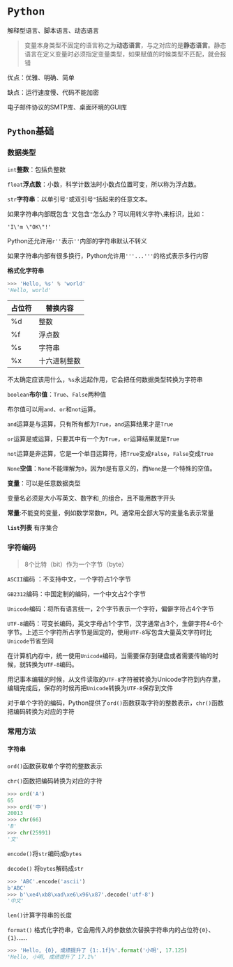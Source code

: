 # `Python`

解释型语言、脚本语言、动态语言

> 变量本身类型不固定的语言称之为**动态语言**，与之对应的是**静态语言**。静态语言在定义变量时必须指定变量类型，如果赋值的时候类型不匹配，就会报错

优点：优雅、明确、简单

缺点：运行速度慢、代码不能加密

电子邮件协议的SMTP库、桌面环境的GUI库

## `Python`基础

### 数据类型

`int`**整数**：包括负整数

`float`**浮点数**：小数，科学计数法时小数点位置可变，所以称为浮点数。

`str`**字符串**：以单引号`'`或双引号`"`括起来的任意文本。

如果字符串内部既包含`'`又包含`"`怎么办？可以用转义字符`\`来标识，比如：

```
'I\'m \"OK\"!'
```

Python还允许用`r''`表示`''`内部的字符串默认不转义

如果字符串内部有很多换行，Python允许用`'''...'''`的格式表示多行内容

**格式化字符串**

```python
>>> 'Hello, %s' % 'world'
'Hello, world'
```

| 占位符 | 替换内容     |
| ------ | ------------ |
| %d     | 整数         |
| %f     | 浮点数       |
| %s     | 字符串       |
| %x     | 十六进制整数 |

不太确定应该用什么，`%s`永远起作用，它会把任何数据类型转换为字符串

`boolean`**布尔值**：`True`、`False`两种值

布尔值可以用`and`、`or`和`not`运算。

`and`运算是与运算，只有所有都为`True`，`and`运算结果才是`True`

`or`运算是或运算，只要其中有一个为`True`，`or`运算结果就是`True`

`not`运算是非运算，它是一个单目运算符，把`True`变成`False`，`False`变成`True`

`None`**空值**：`None`不能理解为`0`，因为`0`是有意义的，而`None`是一个特殊的空值。

**变量**：可以是任意数据类型

变量名必须是大小写英文、数字和`_`的组合，且不能用数字开头

**常量**:不能变的变量，例如数学常数π，PI。通常用全部大写的变量名表示常量

**`list`列表** 有序集合



### 字符编码

> 8个比特（bit）作为一个字节（byte）

`ASCII`编码 ：不支持中文，一个字符占1个字节

`GB2312`编码：中国定制的编码，一个中文占2个字节

`Unicode`编码：将所有语言统一，2个字节表示一个字符，偏僻字符占4个字节

`UTF-8`编码：可变长编码，英文字母占1个字节，汉字通常占3个，生僻字符4-6个字节。上述三个字符所占字节是固定的，使用`UTF-8`写包含大量英文字符时比`Unicode`节省空间

在计算机内存中，统一使用`Unicode`编码，当需要保存到硬盘或者需要传输的时候，就转换为`UTF-8`编码。

用记事本编辑的时候，从文件读取的`UTF-8`字符被转换为Unicode字符到内存里，编辑完成后，保存的时候再把`Unicode`转换为`UTF-8`保存到文件

对于单个字符的编码，Python提供了`ord()`函数获取字符的整数表示，`chr()`函数把编码转换为对应的字符

















### 常用方法

#### 字符串

`ord()`函数获取单个字符的整数表示

`chr()`函数把编码转换为对应的字符

```python
>>> ord('A')
65
>>> ord('中')
20013
>>> chr(66)
'B'
>>> chr(25991)
'文'
```

`encode()`将`str`编码成`bytes`

`decode()` 将`bytes`解码成`str`

```python
>>> 'ABC'.encode('ascii')
b'ABC'
>>> b'\xe4\xb8\xad\xe6\x96\x87'.decode('utf-8')
'中文'
```

`len()`计算字符串的长度

`format()` 格式化字符串，它会用传入的参数依次替换字符串内的占位符`{0}`、`{1}`……

```python
>>> 'Hello, {0}, 成绩提升了 {1:.1f}%'.format('小明', 17.125)
'Hello, 小明, 成绩提升了 17.1%'
```

